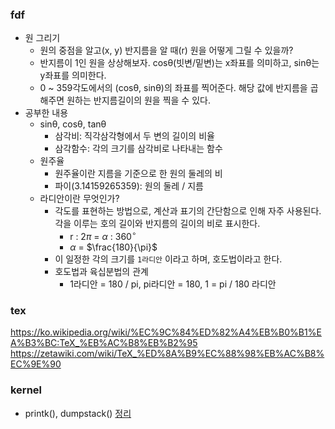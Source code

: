 ### fdf
- 원 그리기
	- 원의 중점을 알고(x, y) 반지름을 알 때(r) 원을 어떻게 그릴 수 있을까?
	- 반지름이 1인 원을 상상해보자. cosθ(빗변/밑변)는 x좌표를 의미하고, sinθ는 y좌표를 의미한다.
	- 0 ~ 359각도에서의 (cosθ, sinθ)의 좌표를 찍어준다. 해당 값에 반지름을 곱해주면 원하는 반지름길이의 원을 찍을 수 있다. 
- 공부한 내용
	- sinθ, cosθ, tanθ
		- 삼각비: 직각삼각형에서 두 변의 길이의 비율
		- 삼각함수: 각의 크기를 삼각비로 나타내는 함수
	- 원주율
		- 원주율이란 지름을 기준으로 한 원의 둘레의 비
		- 파이(3.14159265359): 원의 둘레 / 지름
	- 라디안이란 무엇인가?
		- 각도를 표현하는 방법으로, 계산과 표기의 간단함으로 인해 자주 사용된다. 각을 이루는 호의 길이와 반지름의 길이의 비로 표시한다. 
			- r : 2$\pi$ = $\alpha$ : 360$^{\circ}$
			- $\alpha$ = $\frac{180}{\pi}$
		- 이 일정한 각의 크기를 `1라디안` 이라고 하며, 호도법이라고 한다.
		- 호도법과 육십분법의 관계
			- 1라디안 = 180 / pi, pi라디안 = 180, 1 = pi / 180 라디안
### tex
https://ko.wikipedia.org/wiki/%EC%9C%84%ED%82%A4%EB%B0%B1%EA%B3%BC:TeX_%EB%AC%B8%EB%B2%95
https://zetawiki.com/wiki/TeX_%ED%8A%B9%EC%88%98%EB%AC%B8%EC%9E%90

### kernel 
- printk(), dumpstack()
[정리](https://github.com/ji-junhyuk/kernel/tree/main/chapter03#printk)
